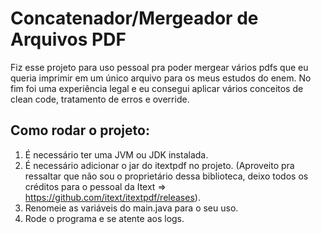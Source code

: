 # Concatenador/Mergeador de Arquivos PDF

Fiz esse projeto para uso pessoal pra poder mergear vários pdfs que 
eu queria imprimir em um único arquivo para os meus estudos do enem. No fim foi uma experiência legal 
e eu consegui aplicar vários conceitos de clean code, tratamento de erros e override.

## Como rodar o projeto:

1. É necessário ter uma JVM ou JDK instalada.
2. É necessário adicionar o jar do itextpdf no projeto. (Aproveito pra
ressaltar que não sou o proprietário dessa biblioteca, deixo todos os créditos para o pessoal da Itext
=> https://github.com/itext/itextpdf/releases).
3. Renomeie as variáveis do main.java para o seu uso.
4. Rode o programa e se atente aos logs.



